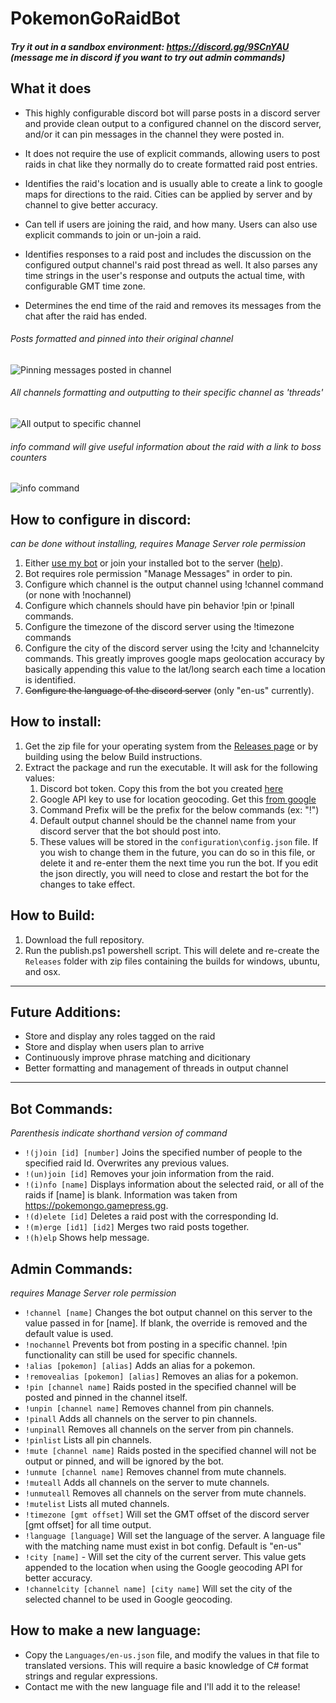 # PokemonGoRaidBot

##### Try it out in a sandbox environment: https://discord.gg/9SCnYAU (message me in discord if you want to try out admin commands)

## What it does
- This highly configurable discord bot will parse posts in a discord server and provide clean output to a configured channel on the discord server, and/or it can pin messages in the channel they were posted in.  

- It does not require the use of explicit commands, allowing users to post raids in chat like they normally do to create formatted raid post entries.

- Identifies the raid's location and is usually able to create a link to google maps for directions to the raid.  Cities can be applied by server and by channel to give better accuracy.

- Can tell if users are joining the raid, and how many.  Users can also use explicit commands to join or un-join a raid.

- Identifies responses to a raid post and includes the discussion on the configured output channel's raid post thread as well.  It also parses any time strings in the user's response and outputs the actual time, with configurable GMT time zone.

- Determines the end time of the raid and removes its messages from the chat after the raid has ended.

###### *Posts formatted and pinned into their original channel*
![Pinning messages posted in channel](http://i.imgur.com/9FDPGW9.png)

###### *All channels formatting and outputting to their specific channel as 'threads'*
![All output to specific channel](http://i.imgur.com/rnAVUck.png)

###### *info command will give useful information about the raid with a link to boss counters*
![info command](http://i.imgur.com/7LN3Asy.png)

## How to configure in discord:
*can be done without installing, requires Manage Server role permission*
1. Either [use my bot](https://discordapp.com/oauth2/authorize?&client_id=347493806695776256&scope=bot&permissions=0) or join your installed bot to the server ([help](https://stackoverflow.com/a/37743722/711674)).
1. Bot requires role permission "Manage Messages" in order to pin.
1. Configure which channel is the output channel using !channel command (or none with !nochannel)
1. Configure which channels should have pin behavior !pin or !pinall commands.
1. Configure the timezone of the discord server using the !timezone commands
1. Configure the city of the discord server using the !city and !channelcity commands.  This greatly improves google maps geolocation accuracy by basically appending this value to the lat/long search each time a location is identified.
1. ~~Configure the language of the discord server~~ (only "en-us" currently).

## How to install:
1. Get the zip file for your operating system from the [Releases page](https://github.com/wpatter6/PokemonGoDiscordRaidBot/releases/latest) or by building using the below Build instructions.
1. Extract the package and run the executable.  It will ask for the following values:
    1. Discord bot token.  Copy this from the bot you created [here](https://discordapp.com/developers/applications/me)
    1. Google API key to use for location geocoding.  Get this [from google](https://developers.google.com/maps/documentation/geocoding/get-api-key)
    1. Command Prefix will be the prefix for the below commands (ex: "!")
    1. Default output channel should be the channel name from your discord server that the bot should post into.
    1. These values will be stored in the `configuration\config.json` file.  If you wish to change them in the future, you can do so in this file, or delete it and re-enter them the next time you run the bot.  If you edit the json directly, you will need to close and restart the bot for the changes to take effect.

## How to Build:
1. Download the full repository.
1. Run the publish.ps1 powershell script.  This will delete and re-create the `Releases` folder with zip files containing the builds for windows, ubuntu, and osx.

<hr/>

## Future Additions:
* Store and display any roles tagged on the raid
* Store and display when users plan to arrive
* Continuously improve phrase matching and dicitionary
* Better formatting and management of threads in output channel

<hr/>

## Bot Commands:
*Parenthesis indicate shorthand version of command*
* `!(j)oin [id] [number]` Joins the specified number of people to the specified raid Id. Overwrites any previous values.
* `!(un)join [id]` Removes your join information from the raid.
* `!(i)nfo [name]` Displays information about the selected raid, or all of the raids if [name] is blank.  Information was taken from https://pokemongo.gamepress.gg.
* `!(d)elete [id]` Deletes a raid post with the corresponding Id.
* `!(m)erge [id1] [id2]` Merges two raid posts together.
* `!(h)elp` Shows help message.

## Admin Commands:
*requires Manage Server role permission*
* `!channel [name]` Changes the bot output channel on this server to the value passed in for [name].  If blank, the override is removed and the default value is used.
* `!nochannel` Prevents bot from posting in a specific channel. !pin functionality can still be used for specific channels.
* `!alias [pokemon] [alias]` Adds an alias for a pokemon.
* `!removealias [pokemon] [alias]` Removes an alias for a pokemon.
* `!pin [channel name]` Raids posted in the specified channel will be posted and pinned in the channel itself.
* `!unpin [channel name]` Removes channel from pin channels.
* `!pinall` Adds all channels on the server to pin channels.
* `!unpinall` Removes all channels on the server from pin channels.
* `!pinlist` Lists all pin channels.
* `!mute [channel name]` Raids posted in the specified channel will not be output or pinned, and will be ignored by the bot.
* `!unmute [channel name]` Removes channel from mute channels.
* `!muteall` Adds all channels on the server to mute channels.
* `!unmuteall` Removes all channels on the server from mute channels.
* `!mutelist` Lists all muted channels.
* `!timezone [gmt offset]` Will set the GMT offset of the discord server [gmt offset] for all time output.
* `!language [language]` Will set the language of the server.  A language file with the matching name must exist in bot config.  Default is \"en-us\"
* `!city [name]` - Will set the city of the current server.  This value gets appended to the location when using the Google geocoding API for better accuracy.
* `!channelcity [channel name] [city name]` Will set the city of the selected channel to be used in Google geocoding.

## How to make a new language:
* Copy the `Languages/en-us.json` file, and modify the values in that file to translated versions.  This will require a basic knowledge of C# format strings and regular expressions.
* Contact me with the new language file and I'll add it to the release!
